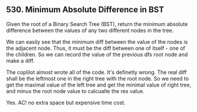 ## 530. Minimum Absolute Difference in BST

Given the root of a Binary Search Tree (BST), return the minimum absolute difference between the values of any two different nodes in the tree.

We can easily see that the minimum diff between the value of the nodes is the adjacent node. Thus, it must be the diff between one of itself - one of the children. So we can record the value of the previous dfs root node and make a diff. 

The coplilot almost wrote all of the code. It's definetly wrong. The real diff shall be the leftmost one in the right tree with the root node. So we need to get the maximal value of the left tree and get the minimal value of right tree, and minus the root node value to calcualte the res value.

Yes. AC! no extra space but expensive time cost.